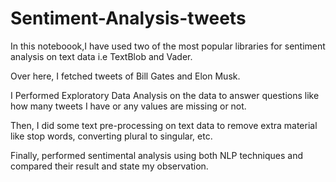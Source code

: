 # Sentiment-Analysis-tweets

In this noteboook,I have used two of the most popular libraries for sentiment analysis on text data i.e TextBlob and Vader.

Over here, I fetched tweets of Bill Gates and Elon Musk.

I Performed Exploratory Data Analysis on the data to answer questions like how many tweets I have or any values are missing or not.

Then, I did some text pre-processing on text data to remove extra material like stop words, converting plural to singular, etc.

Finally, performed sentimental analysis using both NLP techniques and compared their result and state my observation.
